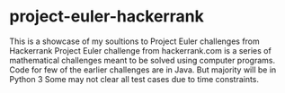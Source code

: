 # project-euler-hackerrank
This is a showcase of my soultions to Project Euler challenges from Hackerrank
Project Euler challenge from hackerrank.com is a series of mathematical challenges meant to be solved using computer programs.
Code for few of the earlier challenges are in Java.
But majority will be in Python 3
Some may not clear all test cases due to time constraints.
